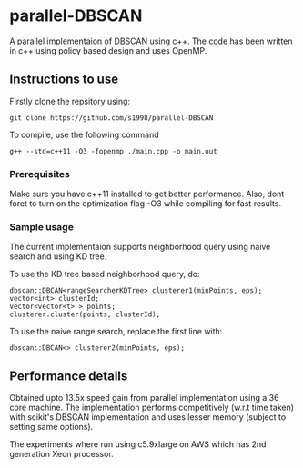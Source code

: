 # parallel-DBSCAN

A parallel implementaion of DBSCAN using c++. The code has been written in c++ using policy based design and uses OpenMP.

## Instructions to use

Firstly clone the repsitory using:
```
git clone https://github.com/s1998/parallel-DBSCAN
```

To compile, use the following command
```
g++ --std=c++11 -O3 -fopenmp ./main.cpp -o main.out
```

### Prerequisites

Make sure you have c++11 installed to get better performance. Also, dont foret to turn on the optimization flag -O3 while compiling for fast results.

### Sample usage

The current implementaion supports neighborhood query using naive search and using KD tree.

To use the KD tree based neighborhood query, do:
```
dbscan::DBCAN<rangeSearcherKDTree> clusterer1(minPoints, eps);
vector<int> clusterId;
vector<vector<t> > points;
clusterer.cluster(points, clusterId);
```

To use the naive range search, replace the first line with:
```
dbscan::DBCAN<> clusterer2(minPoints, eps);
```

## Performance details

Obtained upto 13.5x speed gain from parallel implementation using a 36 core machine. The implementation performs competitively (w.r.t time taken) with scikit's DBSCAN implementation and uses lesser memory (subject to setting same options).

The experiments where run using c5.9xlarge on AWS which has 2nd generation Xeon processor.

